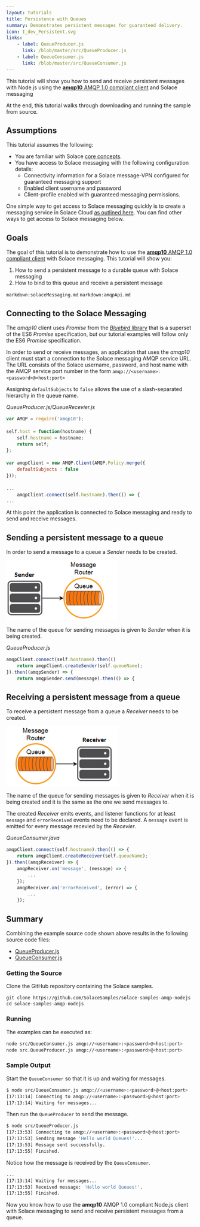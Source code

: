 ```yaml
---
layout: tutorials
title: Persistence with Queues
summary: Demonstrates persistent messages for guaranteed delivery.
icon: I_dev_Persistent.svg
links:
    - label: QueueProducer.js
      link: /blob/master/src/QueueProducer.js
    - label: QueueConsumer.js
      link: /blob/master/src/QueueConsumer.js
---
```


This tutorial will show you how to send and receive persistent messages with Node.js using the [**amqp10** AMQP 1.0 compliant client](https://github.com/noodlefrenzy/node-amqp10)  and Solace messaging

At the end, this tutorial walks through downloading and running the sample from source.

## Assumptions

This tutorial assumes the following:

* You are familiar with Solace [core concepts](https://docs.solace.com/PubSub-Basics/Core-Concepts.htm).
* You have access to Solace messaging with the following configuration details:
    * Connectivity information for a Solace message-VPN configured for guaranteed messaging support
    * Enabled client username and password
    * Client-profile enabled with guaranteed messaging permissions.

One simple way to get access to Solace messaging quickly is to create a messaging service in Solace Cloud [as outlined here](https://solace.com/cloud/). You can find other ways to get access to Solace messaging below.

## Goals

The goal of this tutorial is to demonstrate how to use the [**amqp10** AMQP 1.0 compliant client](https://github.com/noodlefrenzy/node-amqp10) with Solace messaging. This tutorial will show you:

1.  How to send a persistent message to a durable queue with Solace messaging
2.  How to bind to this queue and receive a persistent message

`markdown:solaceMessaging.md`
`markdown:amqpApi.md`

## Connecting to the Solace Messaging

The *amqp10* client uses *Promise* from the [*Bluebird* library](http://bluebirdjs.com) that is a superset of the ES6 *Promise* specification, but our tutorial examples will follow only the ES6 *Promise* specification.

In order to send or receive messages, an application that uses the *amqp10* client must start a connection to the Solace messaging AMQP service URL. The URL consists of the Solace username, password, and host name with the AMQP service port number in the form `amqp://<username>:<password>@<host:port>`

Assigning `defaultSubjects` to `false` allows the use of a slash-separated hierarchy in the queue name.

*QueueProducer.js/QueueRecevier.js*
```javascript
var AMQP = require('amqp10');

self.host = function(hostname) {
    self.hostname = hostname;
    return self;
};

var amqpClient = new AMQP.Client(AMQP.Policy.merge({
    defaultSubjects : false
}));

...
    amqpClient.connect(self.hostname).then(() => {
...
```

At this point the application is connected to Solace messaging and ready to send and receive messages.

## Sending a persistent message to a queue

In order to send a message to a queue a *Sender* needs to be created.

![Diagram: Sending Message to Queue](../../../images/diagrams/persistence-with-queues-details-2.png)

The name of the queue for sending messages is given to *Sender* when it is being created.

*QueueProducer.js*
```javascript
amqpClient.connect(self.hostname).then(()
    return amqpClient.createSender(self.queueName);
}).then((amqpSender) => {
    return amqpSender.send(message).then(() => {
```

## Receiving a persistent message from a queue

To receive a persistent message from a queue a *Receiver* needs to be created.

![Diagram: Persistence with Queues Details](../../../images/diagrams/persistence-with-queues-details-1.png)

The name of the queue for sending messages is given to *Receiver* when it is being created and it is the same as the one we send messages to.

The created *Receiver* emits events, and listener functions for at least `message` and `errorReceived` events need to be declared. A `message` event is emitted for every message recevied by the *Recevier*.

*QueueConsumer.java*
```javascript
amqpClient.connect(self.hostname).then(() => {
    return amqpClient.createReceiver(self.queueName);
}).then((amqpReceiver) => {
    amqpReceiver.on('message', (message) => {
        ...
    });
    amqpReceiver.on('errorReceived', (error) => {
        ...
    });
```


## Summary

Combining the example source code shown above results in the following source code files:

* [QueueProducer.js](https://github.com/SolaceSamples/solace-samples-amqp-nodejs/blob/master/src/QueueProducer.js)
* [QueueConsumer.js](https://github.com/SolaceSamples/solace-samples-amqp-nodejs/blob/master/src/QueueConsumer.js)

### Getting the Source

Clone the GitHub repository containing the Solace samples.

```
git clone https://github.com/SolaceSamples/solace-samples-amqp-nodejs
cd solace-samples-amqp-nodejs
```

### Running

The examples can be executed as:

```sh
node src/QueueConsumer.js amqp://<username>:<password>@<host:port>
node src.QueueProducer.js amqp://<username>:<password>@<host:port>
```

### Sample Output

Start the `QueueConsumer` so that it is up and waiting for messages.

```sh
$ node src/QueueConsumer.js amqp://<username>:<password>@<host:port>
[17:13:14] Connecting to amqp://<username>:<password>@<host:port>
[17:13:14] Waiting for messages...
```

Then run the `QueueProducer` to send the message.

```sh
$ node src/QueueProducer.js
[17:13:53] Connecting to amqp://<username>:<password>@<host:port>
[17:13:53] Sending message 'Hello world Queues!'...
[17:13:53] Message sent successfully.
[17:13:55] Finished.
```

Notice how the message is received by the `QueueConsumer`.

```sh
...
[17:13:14] Waiting for messages...
[17:13:53] Received message: 'Hello world Queues!'.
[17:13:55] Finished.
```

Now you know how to use the **amqp10** AMQP 1.0 compliant Node.js client with Solace messaging to send and receive persistent messages from a queue.